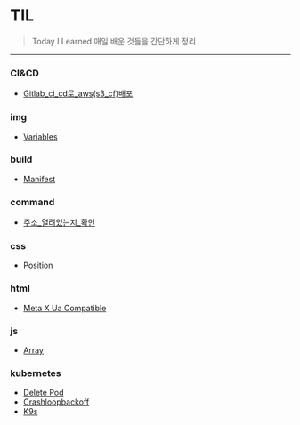 # TIL
> Today I Learned
매일 배운 것들을 간단하게 정리
---
### CI&CD

- [Gitlab_ci_cd로_aws(s3_cf)배포](CI&CD/gitLab_ci_cd로_aws(s3_cf)배포.md)

### img

- [Variables](img/variables.png)

### build

- [Manifest](build/manifest.md)

### command

- [주소_열려있는지_확인](command/주소_열려있는지_확인.md)

### css

- [Position](css/position.md)

### html

- [Meta X Ua Compatible](html/meta-X-UA-Compatible.md)

### js

- [Array](js/Array.reducer.md)

### kubernetes

- [Delete Pod](kubernetes/Delete-Pod.md)
- [Crashloopbackoff](kubernetes/CrashLoopBackOff.md)
- [K9s](kubernetes/k9s.md)

